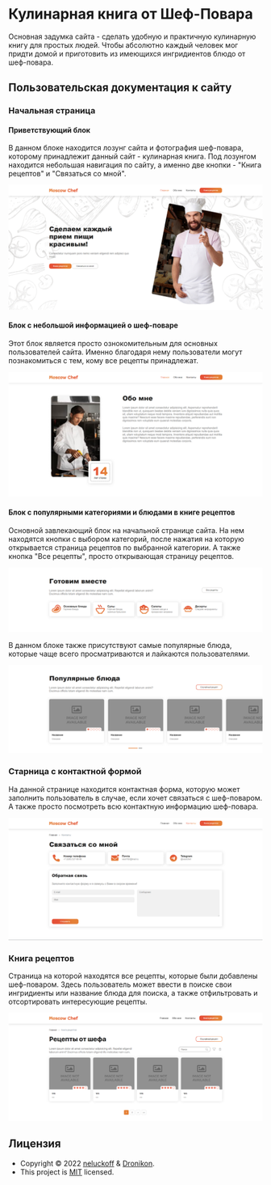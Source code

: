 # Кулинарная книга от Шеф-Повара

Основная задумка сайта - сделать удобную и практичную кулинарную книгу для простых людей.
Чтобы абсолютно каждый человек мог придти домой и приготовить из имеющихся ингридиентов блюдо от шеф-повара.

## Пользовательская документация к сайту
### Начальная страница
#### Приветствующий блок

В данном блоке находится лозунг сайта и фотография шеф-повара, которому принадлежит данный сайт -  кулинарная книга. 
Под лозунгом находится небольшая навигация по сайту, а именно две кнопки - "Книга рецептов" и "Связаться со мной".

<img src="https://raw.githubusercontent.com/neluckoff/moscow-chef/master/docs/hero.png">

#### Блок с небольшой информацией о шеф-поваре

Этот блок является просто ознокомительным для основных пользователей сайта. 
Именно благодаря нему пользователи могут познакомиться с тем, кому все рецепты принадлежат.

<img src="https://raw.githubusercontent.com/neluckoff/moscow-chef/master/docs/about.png">

#### Блок с популярными категориями и блюдами в книге рецептов

Основной завлекающий блок на начальной странице сайта. 
На нем находятся кнопки с выбором категорий, после нажатия на которую открывается страница рецептов по выбранной категории.
А также кнопка "Все рецепты", просто открывающая страницу рецептов.

<img src="https://raw.githubusercontent.com/neluckoff/moscow-chef/master/docs/rec1.png">

В данном блоке также присутствуют самые популярные блюда, которые чаще всего просматриваются и лайкаются пользователями.

<img src="https://raw.githubusercontent.com/neluckoff/moscow-chef/master/docs/rec2.png">

### Старница с контактной формой

На данной странице находится контактная форма, которую может заполнить пользователь в случае, если хочет связаться с шеф-поваром.
А также просто посмотреть всю контактную информацию шеф-повара.

<img src="https://raw.githubusercontent.com/neluckoff/moscow-chef/master/docs/contact.png">

### Книга рецептов

Страница на которой находятся все рецепты, которые были добавлены шеф-поваром.
Здесь пользователь может ввести в поиске свои ингридиенты или название блюда для поиска, а
также отфильтровать и отсортировать интересующие рецепты.

<img src="https://raw.githubusercontent.com/neluckoff/moscow-chef/master/docs/recepts.png">

<!--## Пользовательская документация к админ-панели

В разработке...-->

## Лицензия

- Copyright © 2022 [neluckoff](https://github.com/neluckoff) & [Dronikon](https://github.com/dronikosha).
- This project is [MIT](https://github.com/neluckoff/moscow-chef/blob/master/LICENSE) licensed.
